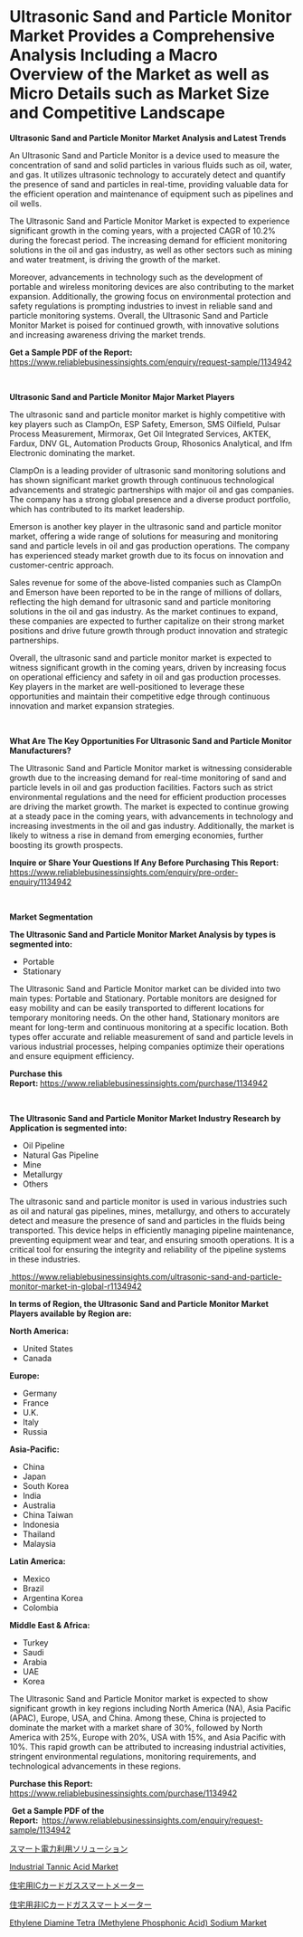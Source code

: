 <p><h1>Ultrasonic Sand and Particle Monitor Market Provides a Comprehensive Analysis Including a Macro Overview of the Market as well as Micro Details such as Market Size and Competitive Landscape</h1></p><p><strong>Ultrasonic Sand and Particle Monitor Market Analysis and Latest Trends</strong></p>
<p><p>An Ultrasonic Sand and Particle Monitor is a device used to measure the concentration of sand and solid particles in various fluids such as oil, water, and gas. It utilizes ultrasonic technology to accurately detect and quantify the presence of sand and particles in real-time, providing valuable data for the efficient operation and maintenance of equipment such as pipelines and oil wells.</p><p>The Ultrasonic Sand and Particle Monitor Market is expected to experience significant growth in the coming years, with a projected CAGR of 10.2% during the forecast period. The increasing demand for efficient monitoring solutions in the oil and gas industry, as well as other sectors such as mining and water treatment, is driving the growth of the market. </p><p>Moreover, advancements in technology such as the development of portable and wireless monitoring devices are also contributing to the market expansion. Additionally, the growing focus on environmental protection and safety regulations is prompting industries to invest in reliable sand and particle monitoring systems. Overall, the Ultrasonic Sand and Particle Monitor Market is poised for continued growth, with innovative solutions and increasing awareness driving the market trends.</p></p>
<p><strong>Get a Sample PDF of the Report:&nbsp;</strong> <a href="https://www.reliablebusinessinsights.com/enquiry/request-sample/1134942">https://www.reliablebusinessinsights.com/enquiry/request-sample/1134942</a></p>
<p>&nbsp;</p>
<p><strong>Ultrasonic Sand and Particle Monitor Major Market Players</strong></p>
<p><p>The ultrasonic sand and particle monitor market is highly competitive with key players such as ClampOn, ESP Safety, Emerson, SMS Oilfield, Pulsar Process Measurement, Mirmorax, Get Oil Integrated Services, AKTEK, Fardux, DNV GL, Automation Products Group, Rhosonics Analytical, and Ifm Electronic dominating the market.</p><p>ClampOn is a leading provider of ultrasonic sand monitoring solutions and has shown significant market growth through continuous technological advancements and strategic partnerships with major oil and gas companies. The company has a strong global presence and a diverse product portfolio, which has contributed to its market leadership.</p><p>Emerson is another key player in the ultrasonic sand and particle monitor market, offering a wide range of solutions for measuring and monitoring sand and particle levels in oil and gas production operations. The company has experienced steady market growth due to its focus on innovation and customer-centric approach.</p><p>Sales revenue for some of the above-listed companies such as ClampOn and Emerson have been reported to be in the range of millions of dollars, reflecting the high demand for ultrasonic sand and particle monitoring solutions in the oil and gas industry. As the market continues to expand, these companies are expected to further capitalize on their strong market positions and drive future growth through product innovation and strategic partnerships.</p><p>Overall, the ultrasonic sand and particle monitor market is expected to witness significant growth in the coming years, driven by increasing focus on operational efficiency and safety in oil and gas production processes. Key players in the market are well-positioned to leverage these opportunities and maintain their competitive edge through continuous innovation and market expansion strategies.</p></p>
<p>&nbsp;</p>
<p><strong>What Are The Key Opportunities For Ultrasonic Sand and Particle Monitor Manufacturers?</strong></p>
<p><p>The Ultrasonic Sand and Particle Monitor market is witnessing considerable growth due to the increasing demand for real-time monitoring of sand and particle levels in oil and gas production facilities. Factors such as strict environmental regulations and the need for efficient production processes are driving the market growth. The market is expected to continue growing at a steady pace in the coming years, with advancements in technology and increasing investments in the oil and gas industry. Additionally, the market is likely to witness a rise in demand from emerging economies, further boosting its growth prospects.</p></p>
<p><strong>Inquire or Share Your Questions If Any Before Purchasing This Report:</strong> <a href="https://www.reliablebusinessinsights.com/enquiry/pre-order-enquiry/1134942">https://www.reliablebusinessinsights.com/enquiry/pre-order-enquiry/1134942</a></p>
<p>&nbsp;</p>
<p><strong>Market Segmentation</strong></p>
<p><strong>The Ultrasonic Sand and Particle Monitor Market Analysis by types is segmented into:</strong></p>
<p><ul><li>Portable</li><li>Stationary</li></ul></p>
<p><p>The Ultrasonic Sand and Particle Monitor market can be divided into two main types: Portable and Stationary. Portable monitors are designed for easy mobility and can be easily transported to different locations for temporary monitoring needs. On the other hand, Stationary monitors are meant for long-term and continuous monitoring at a specific location. Both types offer accurate and reliable measurement of sand and particle levels in various industrial processes, helping companies optimize their operations and ensure equipment efficiency.</p></p>
<p><strong>Purchase this Report:&nbsp;</strong><a href="https://www.reliablebusinessinsights.com/purchase/1134942">https://www.reliablebusinessinsights.com/purchase/1134942</a></p>
<p>&nbsp;</p>
<p><strong>The Ultrasonic Sand and Particle Monitor Market Industry Research by Application is segmented into:</strong></p>
<p><ul><li>Oil Pipeline</li><li>Natural Gas Pipeline</li><li>Mine</li><li>Metallurgy</li><li>Others</li></ul></p>
<p><p>The ultrasonic sand and particle monitor is used in various industries such as oil and natural gas pipelines, mines, metallurgy, and others to accurately detect and measure the presence of sand and particles in the fluids being transported. This device helps in efficiently managing pipeline maintenance, preventing equipment wear and tear, and ensuring smooth operations. It is a critical tool for ensuring the integrity and reliability of the pipeline systems in these industries.</p></p>
<p><a href="https://www.reliablebusinessinsights.com/ultrasonic-sand-and-particle-monitor-market-in-global-r1134942">&nbsp;https://www.reliablebusinessinsights.com/ultrasonic-sand-and-particle-monitor-market-in-global-r1134942</a></p>
<p><strong>In terms of Region, the Ultrasonic Sand and Particle Monitor Market Players available by Region are:</strong></p>
<p>
    <p> <strong> North America: </strong>
        <ul>
            <li>United States</li>
            <li>Canada</li>
        </ul>
        </p> 
    <p> <strong> Europe: </strong>
        <ul>
            <li>Germany</li>
            <li>France</li>
            <li>U.K.</li>
            <li>Italy</li>
            <li>Russia</li>
        </ul>
        </p> 
    <p> <strong> Asia-Pacific: </strong>
        <ul>
            <li>China</li>
            <li>Japan</li>
            <li>South Korea</li>
            <li>India</li>
            <li>Australia</li>
            <li>China Taiwan</li>
            <li>Indonesia</li>
            <li>Thailand</li>
            <li>Malaysia</li>
        </ul>
        </p> 
    <p> <strong> Latin America: </strong>
        <ul>
            <li>Mexico</li>
            <li>Brazil</li>
            <li>Argentina Korea</li>
            <li>Colombia</li>
        </ul>
        </p> 
    <p> <strong> Middle East & Africa: </strong>
        <ul>
            <li>Turkey</li>
            <li>Saudi</li>
            <li>Arabia</li>
            <li>UAE</li>
            <li>Korea</li>
        </ul>
    </p>
    </p>
<p><p>The Ultrasonic Sand and Particle Monitor market is expected to show significant growth in key regions including North America (NA), Asia Pacific (APAC), Europe, USA, and China. Among these, China is projected to dominate the market with a market share of 30%, followed by North America with 25%, Europe with 20%, USA with 15%, and Asia Pacific with 10%. This rapid growth can be attributed to increasing industrial activities, stringent environmental regulations, monitoring requirements, and technological advancements in these regions.</p></p>
<p><strong>Purchase this Report: </strong><a href="https://www.reliablebusinessinsights.com/purchase/1134942">https://www.reliablebusinessinsights.com/purchase/1134942</a></p>
<p>&nbsp;<strong>Get a Sample PDF of the Report:&nbsp;&nbsp;</strong><a href="https://www.reliablebusinessinsights.com/enquiry/request-sample/1134942">https://www.reliablebusinessinsights.com/enquiry/request-sample/1134942</a></p>
<p><strong></strong></p>
<p><p><a href="https://medium.com/@deontestanton2023/%E3%82%B9%E3%83%9E%E3%83%BC%E3%83%88%E3%83%91%E3%83%AF%E3%83%BC%E5%88%A9%E7%94%A8%E3%82%BD%E3%83%AA%E3%83%A5%E3%83%BC%E3%82%B7%E3%83%A7%E3%83%B3%E5%B8%82%E5%A0%B4%E3%81%AE%E8%A6%8F%E6%A8%A1-cagr-%E3%83%88%E3%83%AC%E3%83%B3%E3%83%89-2024%E5%B9%B4-2030%E5%B9%B4-9c4b1262f730">スマート電力利用ソリューション</a></p><p><a href="https://github.com/Sherrillcrooksxa8i18ucf2m/Market-Research-Report-List-2/blob/main/industrial-tannic-acid-market.md">Industrial Tannic Acid Market</a></p><p><a href="https://github.com/JacksonWiza1924/Market-Research-Report-List-2/blob/main/2624630106159.md">住宅用ICカードガススマートメーター</a></p><p><a href="https://github.com/hwbcz413288296/Market-Research-Report-List-2/blob/main/3304817106158.md">住宅用非ICカードガススマートメーター</a></p><p><a href="https://github.com/derrinmiltonellis35gcl/Market-Research-Report-List-3/blob/main/ethylene-diamine-tetra-methylene-phosphonic-acid-sodium-market.md">Ethylene Diamine Tetra (Methylene Phosphonic Acid) Sodium Market</a></p></p>